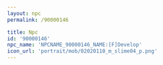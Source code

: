 ```yaml
---
layout: npc
permalink: /90000146

title: Npc
id: '90000146'
npc_name: 'NPCNAME_90000146_NAME:[F]Develop'
icon_url: 'portrait/mob/02020110_m_slime04_p.png'
---
```

